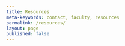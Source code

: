 ```yaml
---
title: Resources
meta-keywords: contact, faculty, resources
permalink: /resources/
layout: page
published: false
---
```

